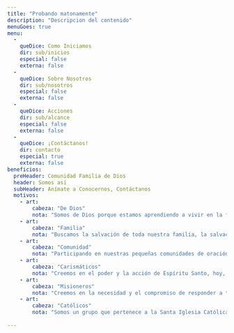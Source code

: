 ```yaml
---
title: "Probando matonamente"
description: "Descripcion del contenido"
menuGoes: true
menu:
  -
    queDice: Como Iniciamos
    dir: sub/inicios
    especial: false
    externa: false
  -
    queDice: Sobre Nosotros
    dir: sub/nosotros
    especial: false
    externa: false
  -
    queDice: Acciones
    dir: sub/alcance
    especial: false
    externa: false
  -
    queDice: ¡Contáctanos!
    dir: contacto
    especial: true
    externa: false
beneficios:
  preHeader: Comunidad Familia de Dios
  header: Somos así
  subHeader: Anímate a Conocernos, Contáctanos
  motivos:
    - art:
        cabeza: "De Dios"
        nota: "Somos de Dios porque estamos aprendiendo a vivir en la fe en el Hijo de Dios que me amó y se entregó por mi"
    - art:
        cabeza: "Familia"
        nota: "Buscamos la salvación de toda nuestra familia, la salvación que está en la fe y conversión hacia Jesucristo nuestro Señor que está vivo y resucitado"
    - art:
        cabeza: "Comunidad"
        nota: "Participando en nuestras pequeñas comunidades de oración, se crean fuertes lazos de hermandad centrada en Jesucristo"
    - art:
        cabeza: "Carismáticos"
        nota: "Creemos en el poder y la acción de Espíritu Santo, hoy, en nuestras vidas, y en nuestra oración"
    - art:
        cabeza: "Misioneros"
        nota: "Creemos en la necesidad y el compromiso de responder a toda invitación a compartir nuestra fe"
    - art:
        cabeza: "Católicos"
        nota: "Somos un grupo que pertenece a la Santa Iglesia Católica y es Asesorado por el Pbro. José Garza Madero"
        
---
```

